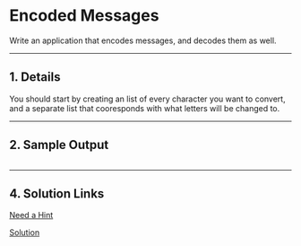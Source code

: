 # Encoded Messages

Write an application that encodes messages, and decodes them as well.

---

## 1. Details

You should start by creating an list of every character you want to convert, and a separate list that cooresponds with what letters will be changed to.



---

## 2. Sample Output

```

```
---

## 4. Solution Links

[Need a Hint](./HINT.md)

[Solution](./solution.py)